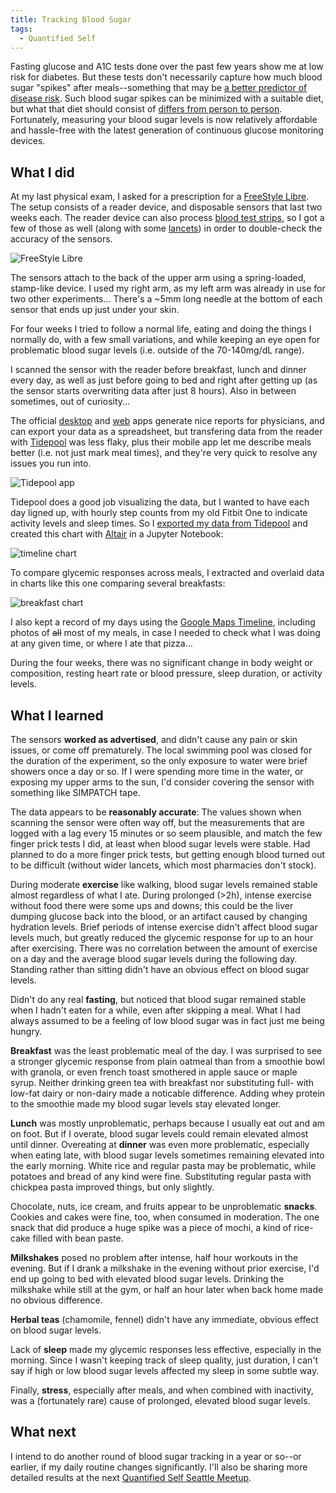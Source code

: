 ```yaml
---
title: Tracking Blood Sugar
tags:
  - Quantified Self
---
```


Fasting glucose and A1C tests done over the past few years show me at low risk for diabetes. But these tests don't necessarily capture how much blood sugar "spikes" after meals--something that may be [a better predictor of disease risk](https://journals.plos.org/plosbiology/article?id=10.1371/journal.pbio.2005143). Such blood sugar spikes can be minimized with a suitable diet, but what that diet should consist of [differs from person to person](http://thepersonalizeddiet.com/). Fortunately, measuring your blood sugar levels is now relatively affordable and hassle-free with the latest generation of continuous glucose monitoring devices.


What I did
----------

At my last physical exam, I asked for a prescription for a [FreeStyle Libre](https://www.freestylelibre.us/). The setup consists of a reader device, and disposable sensors that last two weeks each. The reader device can also process [blood test strips](https://abbottstore.com/freestyle-precision-neo-blood-glucose-test-strips-25-count-7157775.html), so I got a few of those as well (along with some [lancets](https://www.accu-chek.com/lancing/fastclix-lancing-device)) in order to double-check the accuracy of the sensors.

![FreeStyle Libre](hardware.jpg)

The sensors attach to the back of the upper arm using a spring-loaded, stamp-like device. I used my right arm, as my left arm was already in use for two other experiments... There's a ~5mm long needle at the bottom of each sensor that ends up just under your skin.

For four weeks I tried to follow a normal life, eating and doing the things I normally do, with a few small variations, and while keeping an eye open for problematic blood sugar levels (i.e. outside of the 70-140mg/dL range).

I scanned the sensor with the reader before breakfast, lunch and dinner every day, as well as just before going to bed and right after getting up (as the sensor starts overwriting data after just 8 hours). Also in between sometimes, out of curiosity...

The official [desktop](https://www.freestylelibre.us/support/overview.html) and [web](https://www.libreview.com/) apps generate nice reports for physicians, and can export your data as a spreadsheet, but transfering data from the reader with [Tidepool](https://tidepool.org/) was less flaky, plus their mobile app let me describe meals better (i.e. not just mark meal times), and they're very quick to resolve any issues you run into.

![Tidepool app](tidepool.png)

Tidepool does a good job visualizing the data, but I wanted to have each day ligned up, with hourly step counts from my old Fitbit One to indicate activity levels and sleep times. So I [exported my data from Tidepool](https://support.tidepool.org/article/37-export-your-account-data) and created this chart with [Altair](https://altair-viz.github.io/) in a Jupyter Notebook:

![timeline chart](timeline.png)

To compare glycemic responses across meals, I extracted and overlaid data in charts like this one comparing several breakfasts:

![breakfast chart](breakfast.png)

I also kept a record of my days using the [Google Maps Timeline](https://www.google.com/maps/timeline), including photos of ~~all~~ most of my meals, in case I needed to check what I was doing at any given time, or where I ate that pizza...

During the four weeks, there was no significant change in body weight or composition, resting heart rate or blood pressure, sleep duration, or activity levels.


What I learned
--------------

The sensors **worked as advertised**, and didn't cause any pain or skin issues, or come off prematurely. The local swimming pool was closed for the duration of the experiment, so the only exposure to water were brief showers once a day or so. If I were spending more time in the water, or exposing my upper arms to the sun, I'd consider covering the sensor with something like SIMPATCH tape.

The data appears to be **reasonably accurate**: The values shown when scanning the sensor were often way off, but the measurements that are logged with a lag every 15 minutes or so seem plausible, and match the few finger prick tests I did, at least when blood sugar levels were stable. Had planned to do a more finger prick tests, but getting enough blood turned out to be difficult (without wider lancets, which most pharmacies don't stock).

During moderate **exercise** like walking, blood sugar levels remained stable almost regardless of what I ate. During prolonged (>2h), intense exercise without food there were some ups and downs; this could be the liver dumping glucose back into the blood, or an artifact caused by changing hydration levels. Brief periods of intense exercise didn't affect blood sugar levels much, but greatly reduced the glycemic response for up to an hour after exercising. There was no correlation between the amount of exercise on a day and the average blood sugar levels during the following day. Standing rather than sitting didn't have an obvious effect on blood sugar levels.

Didn't do any real **fasting**, but noticed that blood sugar remained stable when I hadn't eaten for a while, even after skipping a meal. What I had always assumed to be a feeling of low blood sugar was in fact just me being hungry.

**Breakfast** was the least problematic meal of the day. I was surprised to see a stronger glycemic response from plain oatmeal than from a smoothie bowl with granola, or even french toast smothered in apple sauce or maple syrup. Neither drinking green tea with breakfast nor substituting full- with low-fat dairy or non-dairy made a noticable difference. Adding whey protein to the smoothie made my blood sugar levels stay elevated longer.

**Lunch** was mostly unproblematic, perhaps because I usually eat out and am on foot. But if I overate, blood sugar levels could remain elevated almost until dinner. Overeating at **dinner** was even more problematic, especially when eating late, with blood sugar levels sometimes remaining elevated into the early morning. White rice and regular pasta may be problematic, while potatoes and bread of any kind were fine. Substituting regular pasta with chickpea pasta improved things, but only slightly.

Chocolate, nuts, ice cream, and fruits appear to be unproblematic **snacks**. Cookies and cakes were fine, too, when consumed in moderation. The one snack that did produce a huge spike was a piece of mochi, a kind of rice-cake filled with bean paste.

**Milkshakes** posed no problem after intense, half hour workouts in the evening. But if I drank a milkshake in the evening without prior exercise, I'd end up going to bed with elevated blood sugar levels. Drinking the milkshake while still at the gym, or half an hour later when back home made no obvious difference.

**Herbal teas** (chamomile, fennel) didn't have any immediate, obvious effect on blood sugar levels.

Lack of **sleep** made my glycemic responses less effective, especially in the morning. Since I wasn't keeping track of sleep quality, just duration, I can't say if high or low blood sugar levels affected my sleep in some subtle way.

Finally, **stress**, especially after meals, and when combined with inactivity, was a (fortunately rare) cause of prolonged, elevated blood sugar levels.


What next
---------

I intend to do another round of blood sugar tracking in a year or so--or earlier, if my daily routine changes significantly. I'll also be sharing more detailed results at the next [Quantified Self Seattle Meetup](https://www.meetup.com/Quantified-Self-Seattle/events/256929018/).
